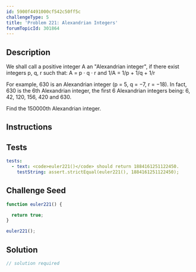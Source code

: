 ```yaml
---
id: 5900f4491000cf542c50ff5c
challengeType: 5
title: 'Problem 221: Alexandrian Integers'
forumTopicId: 301864
---
```


## Description

<section id='description'>

We shall call a positive integer A an "Alexandrian integer", if there exist integers p, q, r such that: A = p · q · r and 1/A = 1/p + 1/q + 1/r

<!-- TODO Use MathJax -->

For example, 630 is an Alexandrian integer (p = 5, q = −7, r = −18). In fact, 630 is the 6th Alexandrian integer, the first 6 Alexandrian integers being: 6, 42, 120, 156, 420 and 630.

Find the 150000th Alexandrian integer.

</section>

## Instructions

<section id='instructions'>

</section>

## Tests

<section id='tests'>

```yml
tests:
  - text: <code>euler221()</code> should return 1884161251122450.
    testString: assert.strictEqual(euler221(), 1884161251122450);

```

</section>

## Challenge Seed

<section id='challengeSeed'>

<div id='js-seed'>

```js
function euler221() {

  return true;
}

euler221();
```

</div>

</section>

## Solution

<section id='solution'>

```js
// solution required
```

</section>
